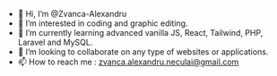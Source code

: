 - 👋 Hi, I’m @Zvanca-Alexandru
- 👀 I’m interested in coding and graphic editing.
- 🌱 I’m currently learning advanced vanilla JS, React, Tailwind, PHP, Laravel and MySQL.
- 💞️ I’m looking to collaborate on any type of websites or applications.
- 📫 How to reach me : zvanca.alexandru.neculai@gmail.com

<!---
Zvanca-Alexandru/Zvanca-Alexandru is a ✨ special ✨ repository because its `README.md` (this file) appears on your GitHub profile.
You can click the Preview link to take a look at your changes.
--->
